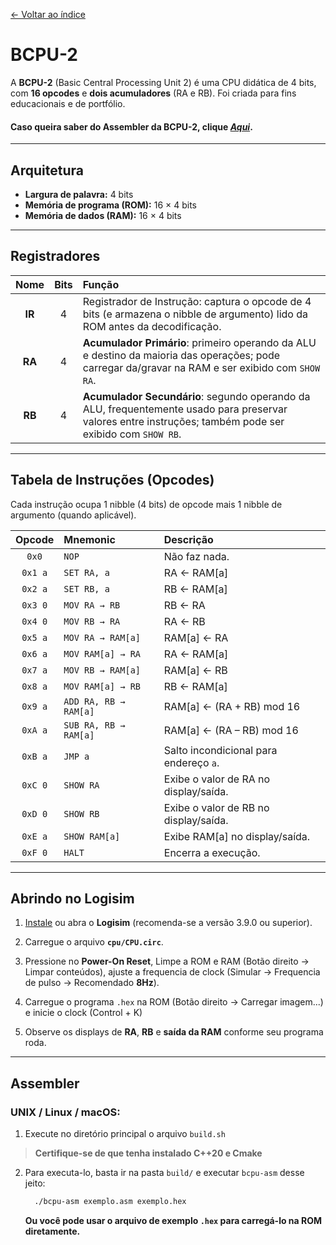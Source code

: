 [← Voltar ao índice](README.md)

# BCPU-2

A **BCPU-2** (Basic Central Processing Unit 2) é uma CPU didática de 4 bits, com **16 opcodes** e **dois acumuladores** (RA e RB). Foi criada para fins educacionais e de portfólio.

#### Caso queira saber do **Assembler da BCPU-2**, clique _[Aqui](#Assembler)_.

---

## Arquitetura

- **Largura de palavra:** 4 bits
- **Memória de programa (ROM):** 16 × 4 bits
- **Memória de dados (RAM):** 16 × 4 bits

---

## Registradores

| Nome   | Bits | Função                                                                                                                          |
|:------:|:----:|:--------------------------------------------------------------------------------------------------------------------------------|
| **IR** | 4    | Registrador de Instrução: captura o opcode de 4 bits (e armazena o nibble de argumento) lido da ROM antes da decodificação.    |
| **RA** | 4    | **Acumulador Primário**: primeiro operando da ALU e destino da maioria das operações; pode carregar da/gravar na RAM e ser exibido com `SHOW RA`. |
| **RB** | 4    | **Acumulador Secundário**: segundo operando da ALU, frequentemente usado para preservar valores entre instruções; também pode ser exibido com `SHOW RB`.   |

---

## Tabela de Instruções (Opcodes)

Cada instrução ocupa 1 nibble (4 bits) de opcode mais 1 nibble de argumento (quando aplicável).

| Opcode | Mnemonic                  | Descrição                                        |
|:------:|:--------------------------|:-------------------------------------------------|
| `0x0`  | `NOP`                     | Não faz nada.                                    |
| `0x1 a`| `SET RA, a`               | RA ← RAM[a]                                      |
| `0x2 a`| `SET RB, a`               | RB ← RAM[a]                                      |
| `0x3 0`| `MOV RA → RB`             | RB ← RA                                          |
| `0x4 0`| `MOV RB → RA`             | RA ← RB                                          |
| `0x5 a`| `MOV RA → RAM[a]`         | RAM[a] ← RA                                      |
| `0x6 a`| `MOV RAM[a] → RA`         | RA ← RAM[a]                                      |
| `0x7 a`| `MOV RB → RAM[a]`         | RAM[a] ← RB                                      |
| `0x8 a`| `MOV RAM[a] → RB`         | RB ← RAM[a]                                      |
| `0x9 a`| `ADD RA, RB → RAM[a]`     | RAM[a] ← (RA + RB) mod 16                        |
| `0xA a`| `SUB RA, RB → RAM[a]`     | RAM[a] ← (RA – RB) mod 16                        |
| `0xB a`| `JMP a`                   | Salto incondicional para endereço `a`.           |
| `0xC 0`| `SHOW RA`                 | Exibe o valor de RA no display/saída.            |
| `0xD 0`| `SHOW RB`                 | Exibe o valor de RB no display/saída.            |
| `0xE a`| `SHOW RAM[a]`             | Exibe RAM[a] no display/saída.                   |
| `0xF 0`| `HALT`                    | Encerra a execução.                              |

---

## Abrindo no Logisim

1. [Instale](https://github.com/logisim-evolution/logisim-evolution) ou abra o **Logisim** (recomenda-se a versão 3.9.0 ou superior).

2. Carregue o arquivo **`cpu/CPU.circ`**.

3. Pressione no **Power-On Reset**, Limpe a ROM e RAM (Botão direito -> Limpar conteúdos), ajuste a frequencia de clock (Simular -> Frequencia de pulso -> Recomendado **8Hz**).

4. Carregue o programa `.hex` na ROM (Botão direito -> Carregar imagem...) e inicie o clock (Control + K)

5. Observe os displays de **RA**, **RB** e **saída da RAM** conforme seu programa roda.

---

## Assembler

### UNIX / Linux / macOS:

1. Execute no diretório principal o arquivo `build.sh`
> **Certifique-se de que tenha instalado C++20 e Cmake**

2. Para executa-lo, basta ir na pasta `build/` e executar `bcpu-asm` desse jeito:
   ```bash
     ./bcpu-asm exemplo.asm exemplo.hex
   ```
   **Ou você pode usar o arquivo de exemplo `.hex` para carregá-lo na ROM diretamente.**
